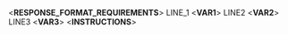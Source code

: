 <__RESPONSE_FORMAT_REQUIREMENTS__>
LINE_1
<__VAR1__>
LINE2
<__VAR2__>
LINE3
<__VAR3__>
<__INSTRUCTIONS__>
